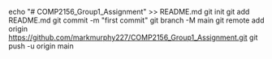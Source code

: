echo "# COMP2156_Group1_Assignment" >> README.md
git init
git add README.md
git commit -m "first commit"
git branch -M main
git remote add origin https://github.com/markmurphy227/COMP2156_Group1_Assignment.git
git push -u origin main
